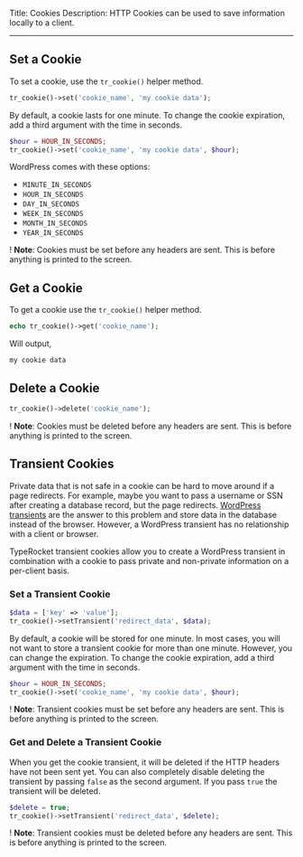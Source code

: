 Title: Cookies
Description: HTTP Cookies can be used to save information locally to a client.

---

## Set a Cookie

To set a cookie, use the `tr_cookie()` helper method.

```php
tr_cookie()->set('cookie_name', 'my cookie data');
```

By default, a cookie lasts for one minute. To change the cookie expiration, add a third argument with the time in seconds.

```php
$hour = HOUR_IN_SECONDS;
tr_cookie()->set('cookie_name', 'my cookie data', $hour);
```

WordPress comes with these options:

- `MINUTE_IN_SECONDS`
- `HOUR_IN_SECONDS`
- `DAY_IN_SECONDS`
- `WEEK_IN_SECONDS`
- `MONTH_IN_SECONDS`
- `YEAR_IN_SECONDS`

! **Note**: Cookies must be set before any headers are sent. This is before anything is printed to the screen.

## Get a Cookie

To get a cookie use the `tr_cookie()` helper method.

```php
echo tr_cookie()->get('cookie_name');
```

Will output,

```
my cookie data
```

## Delete a Cookie

```php
tr_cookie()->delete('cookie_name');
```

! **Note**: Cookies must be deleted before any headers are sent. This is before anything is printed to the screen.

## Transient Cookies

Private data that is not safe in a cookie can be hard to move around if a page redirects. For example, maybe you want to pass a username or SSN after creating a database record, but the page redirects. [WordPress transients](https://codex.wordpress.org/Transients_API) are the answer to this problem and store data in the database instead of the browser. However, a WordPress transient has no relationship with a client or browser.

TypeRocket transient cookies allow you to create a WordPress transient in combination with a cookie to pass private and non-private information on a per-client basis.

### Set a Transient Cookie

```php
$data = ['key' => 'value'];
tr_cookie()->setTransient('redirect_data', $data);
```

By default, a cookie will be stored for one minute. In most cases, you will not want to store a transient cookie for more than one minute. However, you can change the expiration. To change the cookie expiration, add a third argument with the time in seconds.

```php
$hour = HOUR_IN_SECONDS;
tr_cookie()->set('cookie_name', 'my cookie data', $hour);
```

! **Note**: Transient cookies must be set before any headers are sent. This is before anything is printed to the screen.

### Get and Delete a Transient Cookie

When you get the cookie transient, it will be deleted if the HTTP headers have not been sent yet. You can also completely disable deleting the transient by passing `false` as the second argument. If you pass `true` the transient will be deleted.

```php
$delete = true;
tr_cookie()->setTransient('redirect_data', $delete);
```

! **Note**: Transient cookies must be deleted before any headers are sent. This is before anything is printed to the screen.